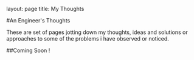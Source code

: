 layout: page
title: My Thoughts

 #An Engineer's Thoughts
 
 These are set of pages jotting down my thoughts, ideas and solutions or approaches to some of the problems i have observed or noticed.
 
 ##Coming Soon !

